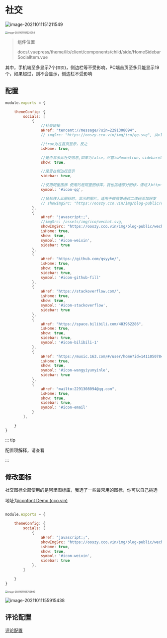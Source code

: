 # 社交


![image-20211011151211549](https://ooszy.cco.vin/img/blog-note/image-20211011151211549.png?x-oss-process=style/pictureProcess1)

<img src="https://ooszy.cco.vin/img/blog-note/image-20211011151225054.png?x-oss-process=style/pictureProcess1" alt="image-20211011151225054" style="zoom:50%;" />

> 组件位置
>
> docs/.vuepress/theme/lib/client/components/child/side/HomeSidebarSocialItem.vue



其中，手机端至多显示7个(`首页`)，侧边栏等不受影响，PC端首页至多只能显示19个，如果超过，则不会显示，侧边栏不受影响



## 配置

```js
module.exports = {

    themeConfig: {
        socials: [
            {
                //社交链接
                aHref: "tencent://message/?uin=2291308094",
                // imgSrc: "https://ooszy.cco.vin/img/ico/qq.svg", 从v1.3.2开始久移除次配置，以前版本用于社交ico图标配置

                //true为在首页显示，反之
                isHome: true,

                //是否显示此社交信息,如果为false，尽管isHome=true，sidebar=true，也不会显示
                show: true,

                //是否在侧边栏显示
                sidebar: true,

                //使用阿里图标 使用的是阿里图标库，我也挑选部分图标，请进入http://ico.cco.vin/theme查看
                symbol: '#icon-qq',

                //鼠标移入此图标时，显示的图片，适用于微信等通过二维码添加好友
                // showImgSrc: "https://ooszy.cco.vin/img/blog-public/wechat.jpg",
            },
            {
                aHref: "javascript:;",
                //imgSrc: /assets/img/ico/wechat.svg,
                showImgSrc: "https://ooszy.cco.vin/img/blog-public/wechat.jpg",
                isHome: true,
                show: true,
                symbol: '#icon-weixin',
                sidebar: true
            },
            {
                aHref: "https://github.com/qsyyke/",
                isHome: true,
                show: true,
                sidebar: true,
                symbol: '#icon-github-fill'
            },
            {
                aHref: "https://stackoverflow.com/",
                isHome: true,
                show: true,
                symbol: '#icon-stackoverflow',
                sidebar: true
            },
            {
                aHref: "https://space.bilibili.com/483962286",
                isHome: true,
                show: true,
                sidebar: true,
                symbol: '#icon-bilibili-1'
            },
            {
                aHref: "https://music.163.com/#/user/home?id=1411050784",
                isHome: true,
                show: true,
                symbol: '#icon-wangyiyunyinle',
                sidebar: true
            },
            {
                aHref: "mailto:2291308094@qq.com",
                isHome: true,
                show: true,
                sidebar: true,
                symbol: '#icon-email'
            }
        ],

    }
}
```



::: tip

配置项解释，请查看

:::

## 修改图标

社交图标全部使用的是阿里图标库，我选了一些最常用的图标，你可以自己挑选

地址为[iconfont Demo (cco.vin)](http://aurora-font.cco.vin/)



```js

module.exports = {

    themeConfig: {
        socials: [
            {
                aHref: "javascript:;",
                showImgSrc: "https://ooszy.cco.vin/img/blog-public/wechat.jpg",
                isHome: true,
                show: true,
                symbol: '#icon-weixin',
                sidebar: true
            },
        ]

    }
}
```

<img src="https://ooszy.cco.vin/img/blog-note/image-20211011155752690.png?x-oss-process=style/pictureProcess1" alt="image-20211011155752690" style="zoom:50%;" />



![image-20211011155915438](https://ooszy.cco.vin/img/blog-note/image-20211011155915438.png?x-oss-process=style/pictureProcess1)

## 评论配置

[评论配置](../comment/)

